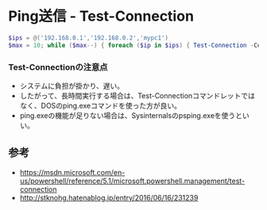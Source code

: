 ﻿# Ping送信 - Test-Connection

```powershell
$ips = @('192.168.0.1','192.168.0.2','mypc1')
$max = 10; while ($max--) { foreach ($ip in $ips) { Test-Connection -Count 1 $ip } }
```

### Test-Connectionの注意点

- システムに負担が掛かり、遅い。
- したがって、長時間実行する場合は、Test-Connectionコマンドレットではなく、DOSのping.exeコマンドを使った方が良い。
- ping.exeの機能が足りない場合は、Sysinternalsのpsping.exeを使うといい。

## 参考

- https://msdn.microsoft.com/en-us/powershell/reference/5.1/microsoft.powershell.management/test-connection
- http://stknohg.hatenablog.jp/entry/2016/06/16/231239
